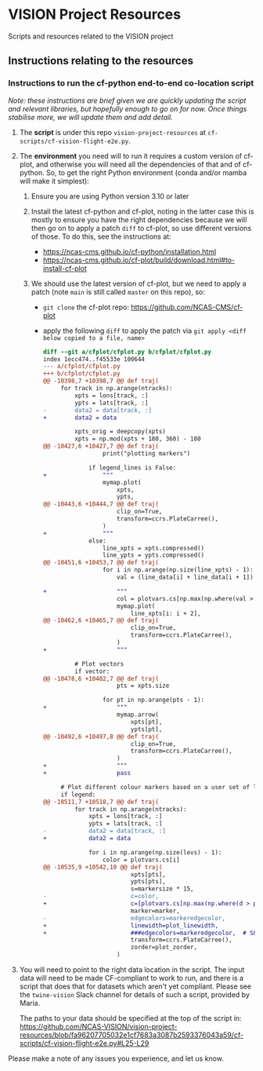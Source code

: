# VISION Project Resources

Scripts and resources related to the VISION project 

## Instructions relating to the resources

### Instructions to run the cf-python end-to-end co-location script

*Note: these instructions are brief given we are quickly updating
the script and relevant libraries, but hopefully enough to go on
for now. Once things stabilise more, we will update them and add
detail.*

1. The **script** is under this repo `vision-project-resources` at
   `cf-scripts/cf-vision-flight-e2e.py`.

2. The **environment** you need will to run it requires a custom version of
   cf-plot, and otherwise you will need all the
   dependencies of that and of cf-python. So, to get the right
   Python environment (conda and/or mamba will make it simplest):

   1. Ensure you are using Python version 3.10 or later
   2. Install the latest cf-python and cf-plot, noting in the latter case this
      is mostly to ensure you have the right dependencies because we will
      then go on to apply a patch `diff` to cf-plot, so use different
      versions of those. To do this, see the instructions at:

      * https://ncas-cms.github.io/cf-python/installation.html
      * https://ncas-cms.github.io/cf-plot/build/download.html#to-install-cf-plot

   3. We should use the latest version of cf-plot, but we need to apply a
      patch (note `main` is still called `master` on this repo), so:

      * `git clone` the cf-plot repo: https://github.com/NCAS-CMS/cf-plot
      * apply the following `diff` to apply the patch via
        `git apply <diff below copied to a file, name>`

        ```diff
        diff --git a/cfplot/cfplot.py b/cfplot/cfplot.py
        index 1ecc474..f45533e 100644
        --- a/cfplot/cfplot.py
        +++ b/cfplot/cfplot.py
        @@ -10398,7 +10398,7 @@ def traj(
             for track in np.arange(ntracks):
                 xpts = lons[track, :]
                 ypts = lats[track, :]
        -        data2 = data[track, :]
        +        data2 = data

                 xpts_orig = deepcopy(xpts)
                 xpts = np.mod(xpts + 180, 360) - 180
        @@ -10427,6 +10427,7 @@ def traj(
                         print("plotting markers")

                     if legend_lines is False:
        +                """
                         mymap.plot(
                             xpts,
                             ypts,
        @@ -10443,6 +10444,7 @@ def traj(
                             clip_on=True,
                             transform=ccrs.PlateCarree(),
                         )
        +                """
                     else:
                         line_xpts = xpts.compressed()
                         line_ypts = ypts.compressed()
        @@ -10451,6 +10453,7 @@ def traj(
                         for i in np.arange(np.size(line_xpts) - 1):
                             val = (line_data[i] + line_data[i + 1]) / 2.0

        +                    """
                             col = plotvars.cs[np.max(np.where(val > plotvars.levels))]
                             mymap.plot(
                                 line_xpts[i: i + 2],
        @@ -10462,6 +10465,7 @@ def traj(
                                 clip_on=True,
                                 transform=ccrs.PlateCarree(),
                             )
        +                    """

                 # Plot vectors
                 if vector:
        @@ -10478,6 +10482,7 @@ def traj(
                             pts = xpts.size

                         for pt in np.arange(pts - 1):
        +                    """
                             mymap.arrow(
                                 xpts[pt],
                                 ypts[pt],
        @@ -10492,6 +10497,8 @@ def traj(
                                 clip_on=True,
                                 transform=ccrs.PlateCarree(),
                             )
        +                    """
        +                    pass

             # Plot different colour markers based on a user set of levels
             if legend:
        @@ -10511,7 +10518,7 @@ def traj(
                 for track in np.arange(ntracks):
                     xpts = lons[track, :]
                     ypts = lats[track, :]
        -            data2 = data[track, :]
        +            data2 = data

                     for i in np.arange(np.size(levs) - 1):
                         color = plotvars.cs[i]
        @@ -10535,9 +10542,10 @@ def traj(
                                 xpts[pts],
                                 ypts[pts],
                                 s=markersize * 15,
        -                        c=color,
        +                        c=[plotvars.cs[np.max(np.where(d > plotvars.levels))] for d in data2[pts]],
                                 marker=marker,
        -                        edgecolors=markeredgecolor,
        +                        linewidth=plot_linewidth,
        +                        ###edgecolors=markeredgecolor,  # SLB BUG HERE
                                 transform=ccrs.PlateCarree(),
                                 zorder=plot_zorder,
                             )

        ```

3. You will need to point to the right data location in the script.
   The input data will need to be made
   CF-compliant to work to run, and there is a script that does that
   for datasets which aren't yet compliant. Please see the `twine-vision`
   Slack channel for details of such a script, provided by Maria.

   The paths to your data should be specified at the top of the script in:
   https://github.com/NCAS-VISION/vision-project-resources/blob/fa96207705032e1cf7683a3087b2593376043a59/cf-scripts/cf-vision-flight-e2e.py#L25-L29

Please make a note of any issues you experience, and let us know.

